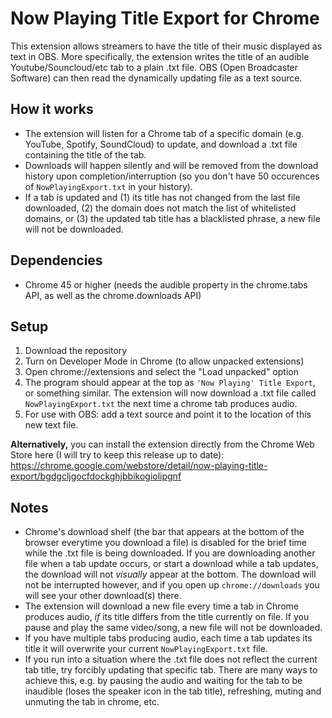 # Now Playing Title Export for Chrome
This extension allows streamers to have the title of their music displayed as text in OBS. More specifically, the extension writes the title of an audible Youtube/Souncloud/etc tab to a plain .txt file. OBS (Open Broadcaster Software) can then read the dynamically updating file as a text source.

## How it works
* The extension will listen for a Chrome tab of a specific domain (e.g. YouTube, Spotify, SoundCloud) to update, and download a .txt file containing the title of the tab. 
* Downloads will happen silently and will be removed from the download history upon completion/interruption (so you don't have 50 occurences of `NowPlayingExport.txt` in your history).
* If a tab is updated and (1) its title has not changed from the last file downloaded, (2) the domain does not match the list of whitelisted domains, or (3) the updated tab title has a blacklisted phrase, a new file will not be downloaded.

## Dependencies
* Chrome 45 or higher (needs the audible property in the chrome.tabs API, as well as the chrome.downloads API)

## Setup
1. Download the repository
2. Turn on Developer Mode in Chrome (to allow unpacked extensions)
3. Open chrome://extensions and select the "Load unpacked" option
4. The program should appear at the top as `'Now Playing' Title Export`, or something similar. The extension will now download a .txt file called `NowPlayingExport.txt` the next time a chrome tab produces audio. 
5. For use with OBS: add a text source and point it to the location of this new text file.

**Alternatively,** you can install the extension directly from the Chrome Web Store here (I will try to keep this release up to date): https://chrome.google.com/webstore/detail/now-playing-title-export/bgdgcljgocfdockghjbbikogiolipgnf

## Notes
* Chrome's download shelf (the bar that appears at the bottom of the browser everytime you download a file) is disabled for the brief time while the .txt file is being downloaded. If you are downloading another file when a tab update occurs, or start a download while a tab updates, the download will not *visually* appear at the bottom. The download will not be interrupted however, and if you open up `chrome://downloads` you will see your other download(s) there.
* The extension will download a new file every time a tab in Chrome produces audio, *if* its title differs from the title currently on file. If you pause and play the same video/song, a new file will not be downloaded.
* If you have multiple tabs producing audio, each time a tab updates its title it will overwrite your current `NowPlayingExport.txt` file.
* If you run into a situation where the .txt file does not reflect the current tab title, try forcibly updating that specific tab. There are many ways to achieve this, e.g. by pausing the audio and waiting for the tab to be inaudible (loses the speaker icon in the tab title), refreshing, muting and unmuting the tab in chrome, etc.